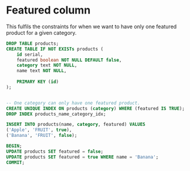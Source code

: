 
# Featured column

This fulfils the constraints for when we want to have only one featured product for a given category.

```sql
DROP TABLE products;
CREATE TABLE IF NOT EXISTs products (
	id serial,
	featured boolean NOT NULL DEFAULT false,
	category text NOT NULL,
	name text NOT NULL,
	
	PRIMARY KEY (id)
);


-- One category can only have one featured product.
CREATE UNIQUE INDEX ON products (category) WHERE (featured IS TRUE);
DROP INDEX products_name_category_idx;

INSERT INTO products(name, category, featured) VALUES 
('Apple', 'FRUIT', true),
('Banana', 'FRUIT', false);

BEGIN;
UPDATE products SET featured = false;
UPDATE products SET featured = true WHERE name = 'Banana';
COMMIT;
```
